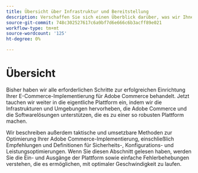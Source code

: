 ```yaml
---
title: Übersicht über Infrastruktur und Bereitstellung
description: Verschaffen Sie sich einen Überblick darüber, was wir Ihnen bisher über die Adobe Commerce-Lösung beigebracht haben.
source-git-commit: 748c302527617c6a9bf7d6e666c6b3acff89e021
workflow-type: tm+mt
source-wordcount: '125'
ht-degree: 0%

---
```



# Übersicht

Bisher haben wir alle erforderlichen Schritte zur erfolgreichen Einrichtung Ihrer E-Commerce-Implementierung für Adobe Commerce behandelt. Jetzt tauchen wir weiter in die eigentliche Plattform ein, indem wir die Infrastrukturen und Umgebungen hervorheben, die Adobe Commerce und die Softwarelösungen unterstützen, die es zu einer so robusten Plattform machen.

Wir beschreiben außerdem taktische und umsetzbare Methoden zur Optimierung Ihrer Adobe Commerce-Implementierung, einschließlich Empfehlungen und Definitionen für Sicherheits-, Konfigurations- und Leistungsoptimierungen. Wenn Sie diesen Abschnitt gelesen haben, werden Sie die Ein- und Ausgänge der Plattform sowie einfache Fehlerbehebungen verstehen, die es ermöglichen, mit optimaler Geschwindigkeit zu laufen.
